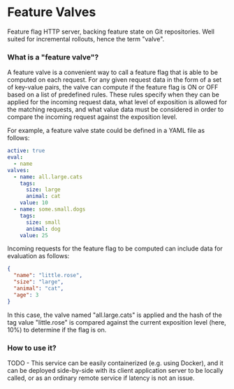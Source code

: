 # Feature Valves

Feature flag HTTP server, backing feature state on Git repositories. Well suited for incremental rollouts, hence the term "valve".

### What is a "feature valve"?
A feature valve is a convenient way to call a feature flag that is able to be computed on each request. For any given request data in the form of a set of key-value pairs, the valve can compute if the feature flag is ON or OFF based on a list of predefined rules. These rules specify when they can be applied for the incoming request data, what level of exposition is allowed for the matching requests, and what value data must be considered in order to compare the incoming request against the exposition level.

For example, a feature valve state could be defined in a YAML file as follows:

```yaml
active: true
eval:
  - name
valves:
  - name: all.large.cats
    tags:
      size: large
      animal: cat
    value: 10
  - name: some.small.dogs
    tags:
      size: small
      animal: dog
    value: 25
```
Incoming requests for the feature flag to be computed can include data for evaluation as follows:
```json
{
  "name": "little.rose",
  "size": "large",
  "animal": "cat",
  "age": 3
}
```
In this case, the valve named "all.large.cats" is applied and the hash of the tag value "little.rose" is compared against the current exposition level (here, 10%) to determine if the flag is on.

### How to use it?
TODO - This service can be easily containerized (e.g. using Docker), and it can be deployed side-by-side with its client application server to be locally called, or as an ordinary remote service if latency is not an issue.
